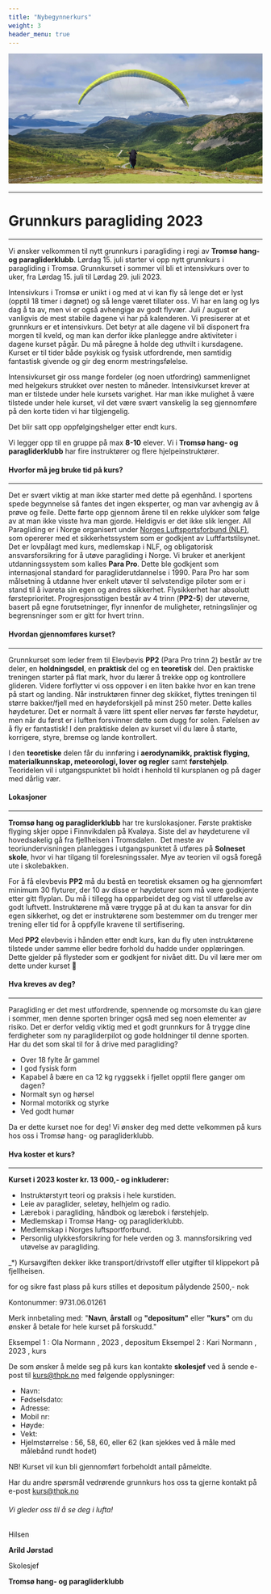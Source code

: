 ```yaml
---
title: "Nybegynnerkurs"
weight: 3
header_menu: true
---
```


![thpk](/images/kurspg.jpg)

---
# Grunnkurs paragliding 2023
---
Vi ønsker velkommen til nytt grunnkurs i paragliding i regi av **Tromsø hang- og paragliderklubb**. Lørdag 15. juli starter vi opp nytt grunnkurs i paragliding i Tromsø. 
Grunnkurset i sommer vil bli et intensivkurs over to uker, fra Lørdag 15. juli til Lørdag 29. juli 2023.

Intensivkurs i Tromsø er unikt i og med at vi kan fly så lenge det er lyst (opptil 18 timer i døgnet) og så lenge været tillater oss. Vi har en lang og lys dag å ta av, men vi er også avhengige av godt flyvær. Juli / august er vanligvis de mest stabile dagene vi har på kalenderen. Vi presiserer at et grunnkurs er et intensivkurs. Det betyr at alle dagene vil bli disponert fra morgen til kveld, og man kan derfor ikke planlegge andre aktiviteter i dagene kurset pågår. Du må påregne å holde deg uthvilt i kursdagene. Kurset er til tider både psykisk og fysisk utfordrende, men samtidig fantastisk givende og gir deg enorm mestringsfølelse.

Intensivkurset gir oss mange fordeler (og noen utfordring) sammenlignet med helgekurs strukket over nesten to måneder. Intensivkurset krever at man er tilstede under hele kursets varighet. Har man ikke mulighet å være tilstede under hele kurset, vil det være svært vanskelig la seg gjennomføre på den korte tiden vi har tilgjengelig.

Det blir satt opp oppfølgingshelger etter endt kurs. 

Vi legger opp til en gruppe på max **8-10** elever. Vi i **Tromsø hang- og paragliderklubb** har fire instruktører og flere hjelpeinstruktører.


#### Hvorfor må jeg bruke tid på kurs?
---
Det er svært viktig at man ikke starter med dette på egenhånd. I sportens spede begynnelse så fantes det ingen eksperter, og man var avhengig av å prøve og feile. Dette førte opp gjennom årene til en rekke ulykker som følge av at man ikke visste hva man gjorde. Heldigvis er det ikke slik lenger. All Paragliding er i Norge organisert under [Norges Luftsportsforbund (NLF)](https://www.nlf.no/info/om-nlf), som opererer med et sikkerhetssystem som er godkjent av Luftfartstilsynet. Det er lovpålagt med kurs, medlemskap i NLF, og obligatorisk ansvarsforsikring for å utøve paragliding i Norge. Vi bruker et anerkjent utdanningssystem som kalles **Para Pro**. Dette ble godkjent som internasjonal standard for paragliderutdannelse i 1990. Para Pro har som målsetning å utdanne hver enkelt utøver til selvstendige piloter som er i stand til å ivareta sin egen og andres sikkerhet. Flysikkerhet har absolutt førsteprioritet. Progresjonsstigen består av 4 trinn (**PP2-5**) der utøverne, basert på egne forutsetninger, flyr innenfor de muligheter, retningslinjer og begrensninger som er gitt for hvert trinn.


#### Hvordan gjennomføres kurset?
---
Grunnkurset som leder frem til Elevbevis **PP2** (Para Pro trinn 2) består av tre deler, en **holdningsdel**, en **praktisk** del og en **teoretisk** del. Den praktiske treningen starter på flat mark, hvor du lærer å trekke opp og kontrollere glideren. Videre forflytter vi oss oppover i en liten bakke hvor en kan trene på start og landing. Når instruktøren finner deg skikket, flyttes treningen til større bakker/fjell med en høydeforskjell på minst 250 meter. Dette kalles høydeturer. Det er normalt å være litt spent eller nervøs før første høydetur, men når du først er i luften forsvinner dette som dugg for solen. Følelsen av å fly er fantastisk! I den praktiske delen av kurset vil du lære å starte, korrigere, styre, bremse og lande kontrollert.

I den **teoretiske** delen får du innføring i **aerodynamikk, praktisk flyging, materialkunnskap, meteorologi, lover og regler** samt **førstehjelp**. Teoridelen vil i utgangspunktet bli holdt i henhold til kursplanen og på dager med dårlig vær.



#### Lokasjoner
---
**Tromsø hang og paragliderklubb** har tre kurslokasjoner. Første praktiske flyging skjer oppe i Finnvikdalen på Kvaløya. Siste del av høydeturene vil hovedsakelig gå fra fjellheisen i Tromsdalen.  Det meste av teoriundervisningen planlegges i utgangspunktet å utføres på **Solneset skole**, hvor vi har tilgang til forelesningssaler. Mye av teorien vil også foregå ute i skolebakken.

For å få elevbevis **PP2** må du bestå en teoretisk eksamen og ha gjennomført minimum 30 flyturer, der 10 av disse er høydeturer som må være godkjente etter gitt flyplan. Du må i tillegg ha opparbeidet deg og vist til utførelse av godt luftvett. Instruktørene må være trygge på at du kan ta ansvar for din egen sikkerhet, og det er instruktørene som bestemmer om du trenger mer trening eller tid for å oppfylle kravene til sertifisering.

Med **PP2** elevbevis i hånden etter endt kurs, kan du fly uten instruktørene tilstede under samme eller bedre forhold du hadde under opplæringen. Dette gjelder på flysteder som er godkjent for nivået ditt. Du vil lære mer om dette under kurset **🙂**

#### Hva kreves av deg?
---
Paragliding er det mest utfordrende, spennende og morsomste du kan gjøre i sommer, men denne sporten bringer også med seg noen elementer av risiko. 
Det er derfor veldig viktig med et godt grunnkurs for å trygge dine ferdigheter som ny paragliderpilot og gode holdninger til denne sporten.
Har du det som skal til for å drive med paragliding?

-   Over 18 fylte år gammel
-   I god fysisk form
-   Kapabel å bære en ca 12 kg ryggsekk i fjellet opptil flere ganger om dagen?
-   Normalt syn og hørsel
-   Normal motorikk og styrke
-   Ved godt humør 

Da er dette kurset noe for deg! 
Vi ønsker deg med dette velkommen på kurs hos oss i Tromsø hang- og paragliderklubb.


#### Hva koster et kurs?
---
**Kurset i 2023 koster kr. 13 000,- og inkluderer:**

-   Instruktørstyrt teori og praksis i hele kurstiden.
-   Leie av paraglider, seletøy, helhjelm og radio.
-   Lærebok i paragliding, håndbok og lærebok i førstehjelp.
-   Medlemskap i Tromsø Hang- og paragliderklubb.
-   Medlemskap i Norges luftsportforbund.
-   Personlig ulykkesforsikring for hele verden og 3. mannsforsikring ved utøvelse av paragliding.


_*) Kursavgiften dekker ikke transport/drivstoff eller utgifter til klippekort på fjellheisen. 

for og sikre fast plass på kurs stilles et depositum pålydende 2500,- nok 

Kontonummer: 9731.06.01261

Merk innbetaling med: "**Navn**, **årstall** og **"depositum"** eller **"kurs"** om du ønsker å betale for hele kurset på forskudd."

Eksempel 1 : Ola Normann , 2023 , depositum
Eksempel 2 : Kari Normann , 2023 , kurs

De som ønsker å melde seg på kurs kan kontakte **skolesjef** ved å sende e-post til [kurs@thpk.no](mailto:kurs@thpk.no) med følgende opplysninger:

-   Navn:
-   Fødselsdato:
-   Adresse:
-   Mobil nr:
-   Høyde:
-   Vekt:
-   Hjelmstørrelse : 56, 58, 60, eller 62 (kan sjekkes ved å måle med målebånd rundt hodet)


NB! Kurset vil kun bli gjennomført forbeholdt antall påmeldte.

Har du andre spørsmål vedrørende grunnkurs hos oss ta gjerne kontakt på e-post [kurs@thpk.no](mailto:kurs@thpk.no)

###### Vi gleder oss til å se deg i lufta!

Hilsen

**Arild Jørstad**

Skolesjef

**Tromsø hang- og paragliderklubb**

